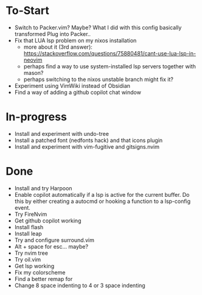 # To-Start
- Switch to Packer.vim? Maybe? What I did with this config basically transformed Plug into Packer..
- Fix that LUA lsp problem on my nixos installation
    - more about it (3rd answer): https://stackoverflow.com/questions/75880481/cant-use-lua-lsp-in-neovim
    - perhaps find a way to use system-installed lsp servers together with mason?
    - perhaps switching to the nixos unstable branch might fix it?
- Experiment using VimWiki instead of Obsidian
- Find a way of adding a github copilot chat window

# In-progress
- Install and experiment with undo-tree
- Install a patched font (nedfonts hack) and that icons plugin
- Install and experiment with vim-fugitive and gitsigns.nvim

# Done
- Install and try Harpoon
- Enable copilot automatically if a lsp is active for the current buffer. Do this by either creating a autocmd or hooking a function to a lsp-config event.
- Try FireNvim 
- Get github copilot working
- Install flash
- Install leap
- Try and configure surround.vim
- Alt + space for esc... maybe?
- Try nvim tree
- Try oil.vim
- Get lsp working
- Fix my colorscheme
- Find a better remap for <c-w>
- Change 8 space indenting to 4 or 3 space indenting 

